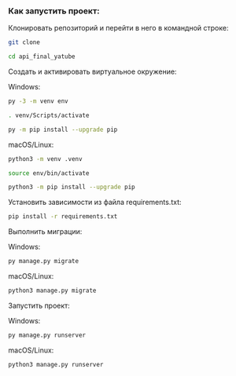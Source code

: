 ### Как запустить проект:

Клонировать репозиторий и перейти в него в командной строке:

```bash
git clone 
```

```bash
cd api_final_yatube
```

Cоздать и активировать виртуальное окружение:

Windows:

```bash
py -3 -m venv env
```

```bash
. venv/Scripts/activate 
```

```bash
py -m pip install --upgrade pip
```

macOS/Linux:

```bash
python3 -m venv .venv
```

```bash
source env/bin/activate
```

```bash
python3 -m pip install --upgrade pip
```

Установить зависимости из файла requirements.txt:

```bash
pip install -r requirements.txt
```

Выполнить миграции:

Windows: 

```bash
py manage.py migrate
```

macOS/Linux:

```bash
python3 manage.py migrate
```

Запустить проект:

Windows:

```bash
py manage.py runserver
```

macOS/Linux:

```bash
python3 manage.py runserver
```